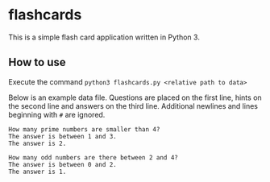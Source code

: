 # flashcards
This is a simple flash card application written in Python 3.

## How to use
Execute the command `python3 flashcards.py <relative path to data>`

Below is an example data file. Questions are placed on the first
line, hints on the second line and answers on the third line.
Additional newlines and lines beginning with `#` are ignored.

```
How many prime numbers are smaller than 4?
The answer is between 1 and 3.
The answer is 2.

How many odd numbers are there between 2 and 4?
The answer is between 0 and 2.
The answer is 1.
```

